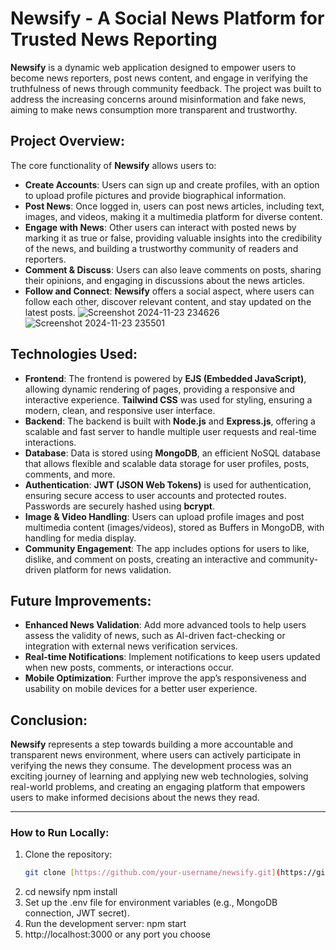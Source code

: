 # Newsify - A Social News Platform for Trusted News Reporting

**Newsify** is a dynamic web application designed to empower users to become news reporters, post news content, and engage in verifying the truthfulness of news through community feedback. The project was built to address the increasing concerns around misinformation and fake news, aiming to make news consumption more transparent and trustworthy.

## Project Overview:

The core functionality of **Newsify** allows users to:

- **Create Accounts**: Users can sign up and create profiles, with an option to upload profile pictures and provide biographical information.
- **Post News**: Once logged in, users can post news articles, including text, images, and videos, making it a multimedia platform for diverse content.
- **Engage with News**: Other users can interact with posted news by marking it as true or false, providing valuable insights into the credibility of the news, and building a trustworthy community of readers and reporters.
- **Comment & Discuss**: Users can also leave comments on posts, sharing their opinions, and engaging in discussions about the news articles.
- **Follow and Connect**: **Newsify** offers a social aspect, where users can follow each other, discover relevant content, and stay updated on the latest posts.
  ![Screenshot 2024-11-23 234626](https://github.com/user-attachments/assets/8c2eaa1a-37e3-40f1-8d7c-56644f377701)
  ![Screenshot 2024-11-23 235501](https://github.com/user-attachments/assets/4f9c639d-5fe9-4a1b-ba38-6167404d4252)

## Technologies Used:

- **Frontend**: The frontend is powered by **EJS (Embedded JavaScript)**, allowing dynamic rendering of pages, providing a responsive and interactive experience. **Tailwind CSS** was used for styling, ensuring a modern, clean, and responsive user interface.
- **Backend**: The backend is built with **Node.js** and **Express.js**, offering a scalable and fast server to handle multiple user requests and real-time interactions.
- **Database**: Data is stored using **MongoDB**, an efficient NoSQL database that allows flexible and scalable data storage for user profiles, posts, comments, and more.
- **Authentication**: **JWT (JSON Web Tokens)** is used for authentication, ensuring secure access to user accounts and protected routes. Passwords are securely hashed using **bcrypt**.
- **Image & Video Handling**: Users can upload profile images and post multimedia content (images/videos), stored as Buffers in MongoDB, with handling for media display.
- **Community Engagement**: The app includes options for users to like, dislike, and comment on posts, creating an interactive and community-driven platform for news validation.

## Future Improvements:

- **Enhanced News Validation**: Add more advanced tools to help users assess the validity of news, such as AI-driven fact-checking or integration with external news verification services.
- **Real-time Notifications**: Implement notifications to keep users updated when new posts, comments, or interactions occur.
- **Mobile Optimization**: Further improve the app’s responsiveness and usability on mobile devices for a better user experience.

## Conclusion:

**Newsify** represents a step towards building a more accountable and transparent news environment, where users can actively participate in verifying the news they consume. The development process was an exciting journey of learning and applying new web technologies, solving real-world problems, and creating an engaging platform that empowers users to make informed decisions about the news they read.

---

### How to Run Locally:

1. Clone the repository:
   ```bash
   git clone [https://github.com/your-username/newsify.git](https://github.com/Rihan004/NewsifyApp)

2. cd newsify
   npm install
3. Set up the .env file for environment variables (e.g., MongoDB connection, JWT secret).
4. Run the development server:
   npm start
5. http://localhost:3000 or any port you choose

